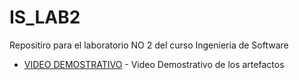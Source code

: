 # IS_LAB2
Repositiro para el laboratorio NO 2 del curso Ingenieria de Software
* [VIDEO DEMOSTRATIVO](https://drive.google.com/drive/folders/1H4gB8CoIn_HqyZf8VjACIV5pyn6sCJT_?usp=sharing) - Video Demostrativo de los artefactos
